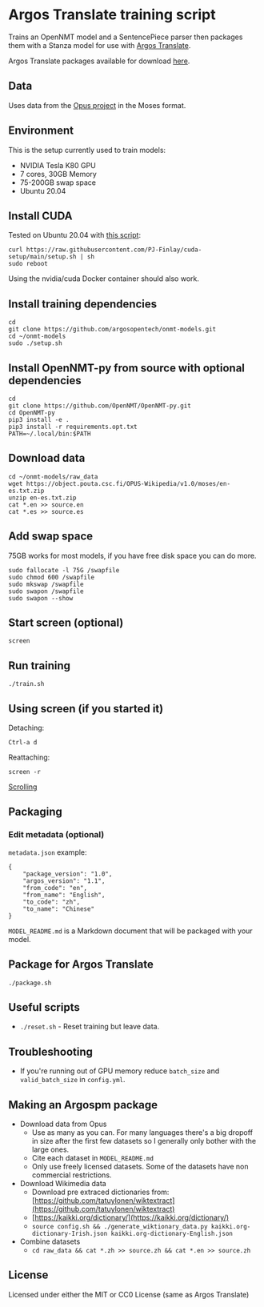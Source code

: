 # Argos Translate training script

Trains an OpenNMT model and a SentencePiece parser then packages them with a Stanza model for use with [Argos Translate](https://github.com/argosopentech/argos-translate). 

Argos Translate packages available for download [here](https://drive.google.com/drive/folders/11wxM3Ze7NCgOk_tdtRjwet10DmtvFu3i).

## Data
Uses data from the [Opus project](http://opus.nlpl.eu/) in the Moses format.

## Environment
This is the setup currently used to train models:
- NVIDIA Tesla K80 GPU
- 7 cores, 30GB Memory
- 75-200GB swap space
- Ubuntu 20.04

## Install CUDA
Tested on Ubuntu 20.04 with [this script](https://github.com/PJ-Finlay/cuda-setup):
```
curl https://raw.githubusercontent.com/PJ-Finlay/cuda-setup/main/setup.sh | sh
sudo reboot

```
Using the nvidia/cuda Docker container should also work.

## Install training dependencies
```
cd
git clone https://github.com/argosopentech/onmt-models.git
cd ~/onmt-models
sudo ./setup.sh

```

## Install OpenNMT-py from source with optional dependencies
```
cd
git clone https://github.com/OpenNMT/OpenNMT-py.git
cd OpenNMT-py
pip3 install -e .
pip3 install -r requirements.opt.txt
PATH=~/.local/bin:$PATH

```

## Download data
```
cd ~/onmt-models/raw_data
wget https://object.pouta.csc.fi/OPUS-Wikipedia/v1.0/moses/en-es.txt.zip
unzip en-es.txt.zip
cat *.en >> source.en
cat *.es >> source.es

```

## Add swap space
75GB works for most models, if you have free disk space you can do more.
```
sudo fallocate -l 75G /swapfile
sudo chmod 600 /swapfile
sudo mkswap /swapfile
sudo swapon /swapfile
sudo swapon --show

```

## Start screen (optional)
```
screen

```

## Run training
```
./train.sh

```

## Using screen (if you started it)
Detaching:
```
Ctrl-a d

```
Reattaching:
```
screen -r

```
[Scrolling](https://unix.stackexchange.com/questions/40242/scroll-inside-screen-or-pause-output)

## Packaging
### Edit metadata (optional)
`metadata.json` example:
```
{
    "package_version": "1.0",
    "argos_version": "1.1",
    "from_code": "en",
    "from_name": "English",
    "to_code": "zh",
    "to_name": "Chinese"
}
```

`MODEL_README.md` is a Markdown document that will be packaged with your model.

## Package for Argos Translate
```
./package.sh
```

## Useful scripts
- `./reset.sh` - Reset training but leave data.

## Troubleshooting
- If you're running out of GPU memory reduce `batch_size` and `valid_batch_size` in `config.yml`.

## Making an Argospm package
- Download data from Opus
    - Use as many as you can. For many languages there's a big dropoff in size after the first few datasets so I generally only bother with the large ones.
    - Cite each dataset in `MODEL_README.md`
    - Only use freely licensed datasets. Some of the datasets have non commercial restrictions.
 - Download Wikimedia data
    -  Download pre extraced dictionaries from: [https://github.com/tatuylonen/wiktextract](https://github.com/tatuylonen/wiktextract)   
    -  [https://kaikki.org/dictionary/](https://kaikki.org/dictionary/)
    -  `source config.sh && ./generate_wiktionary_data.py kaikki.org-dictionary-Irish.json kaikki.org-dictionary-English.json`
 - Combine datasets
     - `cd raw_data && cat *.zh >> source.zh && cat *.en >> source.zh`


## License
Licensed under either the MIT or CC0 License (same as Argos Translate)

